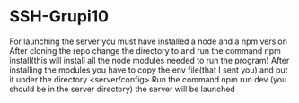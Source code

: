 # SSH-Grupi10
For launching the server you must have installed a node and a npm version
After cloning the repo change the directory to <server> and run the command npm install(this will install all the node modules needed to run the program)
After installing the modules you have to copy the env file(that I sent you) and put it under the directory <server/config>
Run the command npm run dev (you should be in the server directory) the server will be launched
